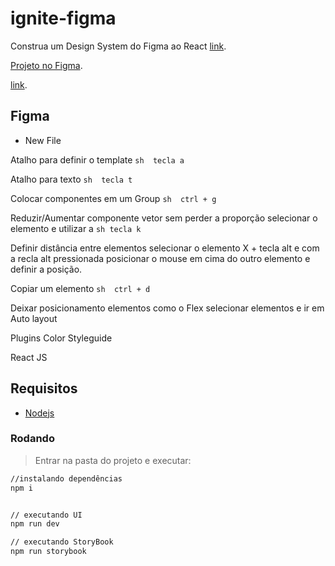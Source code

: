# ignite-figma
Construa um Design System do Figma ao React [link](https://lp.rocketseat.com.br/inscricao/ignite-lab).

[Projeto no Figma](https://www.figma.com/file/oXmxrLkXbGELzCgdCq7ONa/Untitled?node-id=0%3A1).

[link](https://karenyov.github.io/ignite-figma/).


## Figma

- New File

Atalho para definir o template
```sh  tecla a ```


Atalho para texto
```sh  tecla t ```

Colocar componentes em um Group
```sh  ctrl + g ```

Reduzir/Aumentar componente vetor sem perder a proporção 
selecionar o elemento e utilizar a ```sh tecla k ```

Definir distância entre elementos
selecionar o elemento X + tecla alt e com a recla alt pressionada posicionar o mouse em cima do outro elemento e definir a posição.

Copiar um elemento
```sh  ctrl + d ```

Deixar posicionamento elementos como o Flex
selecionar elementos e ir em Auto layout


Plugins
Color Styleguide


React JS

## Requisitos
- [Nodejs](https://nodejs.org/en/download/)

### Rodando
> Entrar na pasta do projeto e executar: 

```sh 
//instalando dependências 
npm i 


// executando UI
npm run dev

// executando StoryBook
npm run storybook
```

